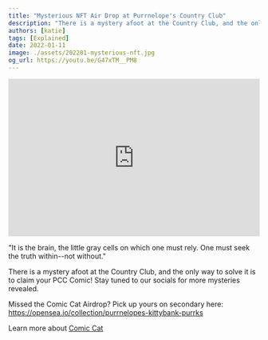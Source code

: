 ```yaml
---
title: "Mysterious NFT Air Drop at Purrnelope's Country Club"
description: "There is a mystery afoot at the Country Club, and the only way to solve it is to claim your PCC Comic! Stay tuned to our socials for more mysteries revealed."
authors: [katie]
tags: [Explained]
date: 2022-01-11
image: ./assets/202201-mysterious-nft.jpg
og_url: https://youtu.be/G47xTM__PM8
---
```


<iframe width="100%" height="315" src="https://www.youtube.com/embed/G47xTM__PM8" title="YouTube video player" frameborder="0" allow="accelerometer; autoplay; clipboard-write; encrypted-media; gyroscope; picture-in-picture" allowFullScreen></iframe>

<!--truncate-->

"It is the brain, the little gray cells on which one must rely. One must seek the truth within--not without."

There is a mystery afoot at the Country Club, and the only way to solve it is to claim your PCC Comic! Stay tuned to our socials for more mysteries revealed.

Missed the Comic Cat Airdrop? Pick up yours on secondary here: https://opensea.io/collection/purrnelopes-kittybank-purrks

Learn more about [Comic Cat](/collections/kittyvault-purrks/comic-cat)